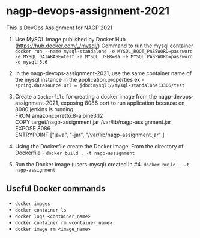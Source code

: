 # nagp-devops-assignment-2021
This is DevOps Assignment for NAGP 2021
1. Use MySQL Image published by Docker Hub (https://hub.docker.com/_/mysql/)
Command to run the mysql container
`docker run --name mysql-standalone -e MYSQL_ROOT_PASSWORD=password -e MYSQL_DATABASE=test -e MYSQL_USER=sa -e MYSQL_PASSWORD=password -d mysql:5.6`

2. In the nagp-devops-assignment-2021, use the same container name of the mysql instance in the application.properties
ex - `spring.datasource.url = jdbc:mysql://mysql-standalone:3306/test`

3. Create a `Dockerfile` for creating a docker image from the nagp-devops-assignment-2021, exposing 8086 port to run application because on 8080 jenkins is running <br>
FROM amazoncorretto:8-alpine3.12<br>
COPY target/nagp-assignment.jar /var/lib/nagp-assignment.jar<br>
EXPOSE 8086<br>
ENTRYPOINT ["java", "-jar", "/var/lib/nagp-assignment.jar" ]<br>

4. Using the Dockerfile create the Docker image.
From the directory of Dockerfile - `docker build . -t nagp-assignment`

5. Run the Docker image (users-mysql) created in #4.
`docker build . -t nagp-assignment`

## Useful Docker commands
- `docker images`
- `docker container ls`
- `docker logs <container_name>`
- `docker container rm <container_name>`
- `docker image rm <image_name>`
